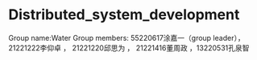 # Distributed_system_development
Group name:Water
Group members:  55220617涂嘉一（group leader）， 21221222李仰卓 ， 21221220邱思为 ， 21221416董周政 ，13220531孔泉智
